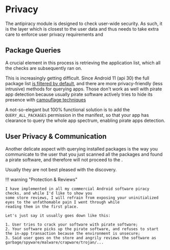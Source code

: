# Privacy

The antipiracy module is designed to check user-wide security. As such, it is the layer which is
closest to the user data and thus needs to take extra care to enforce user privacy requirements and


## Package Queries
A crucial element in this process is retrieving the application list, which all the checks 
are subsequently ran on.

This is increasingly getting difficult. Since Android 11 (api 30) the full package list 
[is filtered by default](https://developer.android.com/training/package-visibility), and there are
more privacy-friendly (less intrusive) methods for querying apps.
Those don't work as well with pirate app detection because usually pirate software actively 
tries to hide its presence with [camouflage techniques](detection.md)

A not-so-elegant but 100% functional solution is to add the `QUERY_ALL_PACKAGES` permission 
in the manifest, so that your app has clearance to query the whole app spectrum, enabling
pirate apps detection.

## User Privacy & Communication
Another delicate aspect with querying installed packages is the way you communicate to the user that
you just scanned all the packages and found a pirate software, and therefore will not proceed to the .

Usually they are not best pleased with the discovery.

!!! warning "Protection & Reviews"

    I have implemented in all my commercial Android software piracy checks, and while I'd like to show you
	some store reviews, I will refrain from exposing your uninitialized eyes to the unfathomable pain I went through while
	reading them in the first place.

	Let's just say it usually goes down like this:

	1. User tries to crack your software with pirate software;
	2. Your software picks up the pirate software, and refuses to start the in-app transaction because the environment is unsecure;
	3. Said user goes on the store and angrily reviews the software as garbage/spyware/malware/crapware/trojan/...